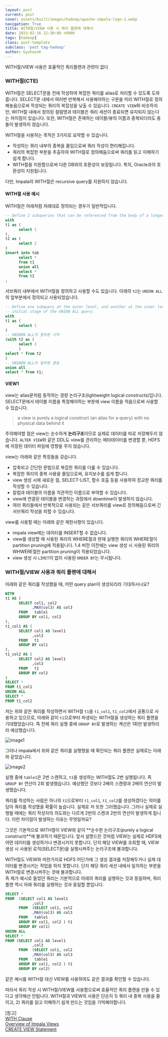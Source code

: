 ```yaml
---
layout: post
current: post
cover: assets/built/images/hadoop/apache-impala-logo-1.webp
navigation: True
title: WITH절/VIEW 사용 시 쿼리 플랜에 대해서
date: 2023-02-16 22:30:00 +0900
tags: [hadoop]
class: post-template
subclass: 'post tag-hadoop'
author: GyuhoonK
---
```


WITH절/VIEW 사용은 효율적인 쿼리플랜과 관련이 없다

### WITH절(CTE)
WITH절은 SELECT문을 전에 작성하여 복잡한 쿼리를 alias로 처리할 수 있도록 도와줍니다. SELECT문 내에서 여러번 반복해서 사용해야하는 구문을 미리 WITH절로 정의해놓음으로써 작성되는 쿼리의 복잡성을 낮출 수 있습니다. `CREATE VIEW`와 비슷하지만, WITH절 내에서 정의된 컬럼명과 테이블은 쿼리 세션이 종료되면 유지되지 않는다는 차이점이 있습니다. 또한, WITH절은 존재하는 테이블/뷰의 이름과 중복되더라도 충돌이 발생하지 않습니다. 

WITH절을 사용하는 목적은 3가지로 요약할 수 있습니다.
- 작성하는 쿼리 내부의 중복을 줄임으로써 쿼리 작성이 편리해집니다.
- 쿼리의 복잡한 부분을 추출하여 WITH절로 정의해둠으로써 쿼리를 읽고 이해하기 쉽게 합니다.
- WITH절을 지원함으로써 다른 DB와의 호환성이 보장됩니다. 특히, Oracle과의 호환성이 지원됩니다.  

다만, Impala의 WITH절은 recursive query를 지원하지 않습니다.

#### WITH절 사용 예시
WITH절은 아래처럼 차례대로 정의되는 경우가 일반적입니다.
```sql
-- Define 2 subqueries that can be referenced from the body of a longer query.
with
t1 as (
      select 1
), 
t2 as (
      select 2
)
insert into tab 
      select * 
      from t1 
      union all 
      select * 
      from t2
;
```
서브쿼리 내부에서 WITH절을 정의하고 사용할 수도 있습니다. 아래의 `t2`는 `UNION ALL`의 앞부분에서 정의되고 사용되었습니다.
```sql
-- Define one subquery at the outer level, and another at the inner level as part of the
-- initial stage of the UNION ALL query.
with
t1 as (
      select 1
)
-- UNINON ALL의 앞부분 사적
(with t2 as (
      select 2
      ) 
select * from t2
) 
-- UNINON ALL의 앞부분 종료
union all
select * from t1;
```
#### VIEW1
view는 alias문처럼 동작하는 경량 논리구조(lightweight logical constructs)입니다. SELECT문에서 테이블 이름을 특정해야하는 부분에 view 이름을 적음으로써 사용할 수 있습니다.   

> a view is purely a logical construct (an alias for a query) with no physical data behind it

주의해야할 점은 view는 순수하게 **논리구조**이므로 실제로 데이터를 따로 저장해두지 않습니다. `ALTER VIEW`와 같은 DDL도 view를 관리하는 메타데이터를 변경할 뿐, HDFS에 저장된 데이터 파일에 영향을 주지 않습니다.


view는 아래와 같은 특징들을 갖습니다.  
- 압축되고 간단한 문법으로 복잡한 쿼리를 다룰 수 있습니다.
- 복잡한 쿼리의 중복 사용을 줄임으로써, 유지보수를 쉽게 합니다.
- view 생성 시에 새로운 절, SELECT-LIST, 함수 호출 등을 사용하여 정교한 쿼리를 작성할 수 있습니다.
- 칼럼과 테이블의 이름을 직관적인 이름으로 부여할 수 있습니다.
- view에 연결된 테이블을 변경하는 과정에서 downtime이 발생하지 않습니다.  
- 여러 쿼리들에서 반복적으로 사용되는 같은 서브쿼리를 view로 정의해둠으로써 긴 서브쿼리 작성을 피할 수 있습니다.

view를 사용할 때는 아래와 같은 제한사항이 있습니다.
- impala view에는 데이터를 INSERT할 수 없습니다. 
- view를 생성할 때 사용된 쿼리의 WHERE절과 현재 실행한 쿼리의 WHERE절이 partition pruning에 적용됩니다. 1.4 버전 이전에는 view 생성 시 사용된 쿼리의 WHWERE절만 partition pruning이 적용되었습니다.
- view 생성 시 `LIMIT`이 없이 사용된 `ORDER BY`는 무시됩니다. 


### WITH절/VIEW 사용과 쿼리 플랜에 대해서
아래와 같은 쿼리를 작성했을 때, 어떤 query plan이 생성되리라 기대하시나요?

```sql
WITH
t1 AS (
      SELECT col1, col2
            ,MAX(col3) AS col3
      FROM   table1
      GROUP BY col1, col2
),
t1_col1 AS ( 
      SELECT col1 AS level1
            ,col3
      FROM   t1
      GROUP BY col1
),
t1_col2 AS ( 
      SELECT col2 AS level1
            ,col3
      FROM   t1
      GROUP BY col2
)
SELECT *
FROM t1_col1
UNION ALL 
SELECT * 
FROM t1_col2
```

저는 위와 같은 쿼리를 작성하면서 WITH절 `t1`을 `t1_col1`, `t1_col2`에서 공통으로 사용하고 있으므로, 아래와 같이 `t1`으로부터 파생되는 WITH절을 생성하는 쿼리 플랜을 기대했었습니다. 즉 전체 쿼리 실행 중에 `GROUP BY`로 발생하는 계산은 1회만 발생하리라 예상했습니다.

![image1](assets/built/images/hadoop/with-query-plan-1.png)

그러나 impala에서 위와 같은 쿼리를 실행했을 때 확인되는 쿼리 플랜은 실제로는 아래와 같았습니다.

![image2](assets/built/images/hadoop/with-query-plan-2.png)

실행 중에 `table1`은 2번 스캔하고, `t1`을 생성하는 WITH절도 2번 실행됩니다. 즉 `GROUP BY` 연산이 2회 발생했습니다. 예상했던 것보다 2배의 스캔량과 2배의 연산이 발생했습니다.

쿼리를 작성하는 사람은 하나의 `t1`으로부터 `t1_col1`, `t1_col2`를 생성하겠다는 의미를 담아 쿼리를 작성했을 확률이 높습니다. 실제로 저 또한 그러했습니다. 그러나 실제로 실행될 때에는 쿼리 작성자의 의도와는 다르게 2번의 스캔과 2번의 연산이 발생하게 됩니다. 이런 차이점이 발생하는 이유는 무엇일까요? 

그것은 기본적으로 WITH절이 VIEW와 같이 **순수한 논리구조(purely a logical construct)**에 불과하기 때문입니다. 앞서 설명드린 것처럼 VIEW는 실제로 HDFS에 어떤 데이터를 생성하거나 변경시키지 못합니다. 단지 해당 VIEW를 조회할 때, VIEW 생성 시 사용된 로직(SELECT문)을 실행시켜주는 논리구조에 불과합니다.  

WITH절도 VIEW와 마찬가지로 HDFS 어딘가에 그 생성 결과를 저장해두거나 실제 데이터를 변경시키는 작업을 하지 못합니다. 단지 해당 쿼리 세션 내에서 일치하는 부분을 WITH절로 변경시켜주는 것에 불과합니다.  
즉 제가 예시로 들었던 쿼리는 기본적으로 아래의 쿼리를 실행하는 것과 동일하며, 쿼리 플랜 역시 아래 쿼리를 실행하는 것과 동일할 뿐입니다.
```sql
SELECT *
FROM  (SELECT col1 AS level1
            ,col3
      FROM  (SELECT col1, col2
            ,MAX(col3) AS col3
      FROM   table1
      GROUP BY col1, col2 ) t1
      GROUP BY col1)
UNION ALL 
SELECT * 
FROM (SELECT col1 AS level1
            ,col3
      FROM  (SELECT col1, col2
            ,MAX(col3) AS col3
      FROM   table1
      GROUP BY col1, col2 ) t1
      GROUP BY col2)
```
같은 예시를 WITH절 대신 VIEW를 사용하여도 같은 결과를 확인할 수 있습니다.

따라서 쿼리 작성 시 WITH절/VIEW를 사용함으로써 효율적인 쿼리 플랜을 만들 수 있다고 생각해선 안됩니다. WITH절과 VIEW의 사용은 단순히 1) 쿼리 내 중복 사용을 줄이고, 2) 쿼리를 읽고 이해하기 쉽게 만드는 것임을 기억해야합니다.

[참고]  
[WITH Clause](https://impala.apache.org/docs/build/plain-html/topics/impala_with.html)  
[Overview of Impala Views](https://impala.apache.org/docs/build/html/topics/impala_views.html)  
[CREATE VIEW Statement](https://impala.apache.org/docs/build/html/topics/impala_create_view.html#create_view)
